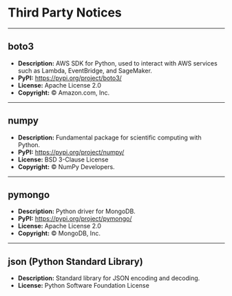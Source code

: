 # Third Party Notices
---

## boto3

- **Description:** AWS SDK for Python, used to interact with AWS services such as Lambda, EventBridge, and SageMaker.
- **PyPI:** https://pypi.org/project/boto3/
- **License:** Apache License 2.0  
- **Copyright:** © Amazon.com, Inc.

---

## numpy

- **Description:** Fundamental package for scientific computing with Python.
- **PyPI:** https://pypi.org/project/numpy/
- **License:** BSD 3-Clause License  
- **Copyright:** © NumPy Developers.

---

## pymongo

- **Description:** Python driver for MongoDB.
- **PyPI:** https://pypi.org/project/pymongo/
- **License:** Apache License 2.0  
- **Copyright:** © MongoDB, Inc.

---

## json (Python Standard Library)

- **Description:** Standard library for JSON encoding and decoding.
- **License:** Python Software Foundation License